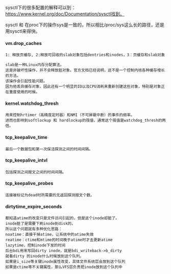 sysctl下的很多配置的解释可以到：https://www.kernel.org/doc/Documentation/sysctl找到。

sysctl 和 在proc下的操作sys是一致的，所以相比/proc/sys这么长的路径，还是用sysctl来得快。


#### vm.drop_caches 

    1: 释放页缓存, 2:释放可回收的slab对象包括dentries和inodes，3：页缓存和slab对象
    
    slab是一种Linux内存分配算法。
    这是非破坏性操作，并不会释放脏对象。官方文档已经说明，这不是一个控制内核各种缓存增长的方法。
    该操作会引起性能问题。
    因为他丢弃缓存对象，因此还有一个明显的IO以及CPU消耗来重新创建这些对象，特别是对象正在重度使用的时候。

#### kernel.watchdog_thresh

    用来控制hrtimer（高精度定时器）和NMI（不可屏蔽中断）的事件的频率。
    进而也影响到softlockup 和 hardlockup的筏值，通常这个筏值是watchdog_thresh的两倍。



#### tcp_keepalive_time

    最后一个数据包和第一次保活探测之间的时间间隔。
    
#### tcp_keepalive_intvl
    
    包括探测之间报文之间的时间间隔。
    
#### tcp_keepalive_probes

    连接被标记为dead时所需要的无返回探测报文个数。


#### dirtytime_expire_seconds
    
    都知道atime的改变只是文件访问引起的，但是这个inode却脏了。
    inode脏了是需要下刷inode到disk的。
    所以这个问题就有多种优化思路：
    noatime：直接干掉atime，让系统中的atime失效
    reatime：ctime和mtime的时间晚于atime时才去更新atime
    lazytime，控制inode下发的时间
    后台bdi用来写回dirty inode，就是bdi_writeback->b_dirty
    就看dirty 的inode什么时候放到这个队列。
    如果是i_size等关键inode属性改变，具体文件系统层会放到这个队列
    如果是ctime等不关键属性，那么VFS层负责把inode放到这个队列中
